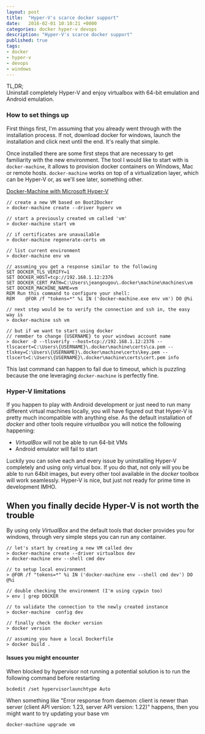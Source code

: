 ```yaml
---
layout: post
title:  "Hyper-V's scarce docker support"
date:   2016-02-01 10:10:21 +0000
categories: docker hyper-v devops
description: "Hyper-V's scarce docker support"
published: true
tags:
- docker
- hyper-v
- devops
- windows
---
```


TL,DR;  
Uninstall completely Hyper-V and enjoy virtualbox with 64-bit emulation and Android emulation.

### How to set things up

First things first, I'm assuming that you already went through with the installation process.
If not, download docker for windows, launch the installation and click next until the end. It's really that simple.

Once installed there are some first steps that are necessary to get familiarity with the new environment.
The tool I would like to start with is ```docker-machine```, it allows to provision docker containers on Windows, Mac or remote hosts. ```docker-machine``` works on top of a virtualization layer, which can be Hyper-V or, as we'll see later, something other.

[Docker-Machine with Microsoft Hyper-V]

```
// create a new VM based on Boot2Docker
> docker-machine create --driver hyperv vm

// start a previously created vm called 'vm'
> docker-machine start vm

// if certificates are unavailable
> docker-machine regenerate-certs vm

// list current environment
> docker-machine env vm

// assuming you get a response similar to the following
SET DOCKER_TLS_VERIFY=1
SET DOCKER_HOST=tcp://192.168.1.12:2376
SET DOCKER_CERT_PATH=C:\Users\jeangougou\.docker\machine\machines\vm
SET DOCKER_MACHINE_NAME=vm
REM Run this command to configure your shell:
REM    @FOR /f "tokens=*" %i IN ('docker-machine.exe env vm') DO @%i

// next step would be to verify the connection and ssh in, the easy way is
> docker-machine ssh vm

// but if we want to start using docker
// remmber to change {USERNAME} to your windows account name
> docker -D --tlsverify --host=tcp://192.168.1.12:2376 --tlscacert=C:\Users\{USERNAME}\.docker\machine\certs\ca.pem --tlskey=C:\Users\{USERNAME}\.docker\machine\certs\key.pem --tlscert=C:\Users\{USERNAME}\.docker\machine\certs\cert.pem info
```

This last command can happen to fail due to timeout, which is puzzling because the one leveraging ```docker-machine``` is perfectly fine.  

### Hyper-V limitations

If you happen to play with Android development or just need to run many different virtual machines locally, you will have figured out that Hyper-V is pretty much incompatible with anything else. As the default installation of _docker_ and other tools require _virtualbox_ you will notice the following happening:  

- _VirtualBox_ will not be able to run 64-bit VMs
- Android emulator will fail to start

Luckily you can solve each and every issue by uninstalling Hyper-V completely and using only virtual box.
If you do that, not only will you be able to run 64bit images, but every other tool available in the _docker_ toolbox will work seamlessly. Hyper-V is nice, but just not ready for prime time in development IMHO.

## When you finally decide Hyper-V is not worth the trouble

By using only _VirtualBox_ and the default tools that docker provides you for windows, through very simple steps you can run any container.

```
// let's start by creating a new VM called dev
> docker-machine create --driver virtualbox dev
> docker-machine env --shell cmd dev

// to setup local environment
> @FOR /f "tokens=*" %i IN ('docker-machine env --shell cmd dev') DO @%i

// double checking the environment (I'm using cygwin too)
> env | grep DOCKER

// to validate the connection to the newly created instance
> docker-machine  config dev

// finally check the docker version
> docker version

// assuming you have a local Dockerfile
> docker build .
```

#### Issues you might encounter

When blocked by hypervisor not running a potential solution is to run the following command before restarting

```
bcdedit /set hypervisorlaunchtype Auto
```

When something like "Error response from daemon: client is newer than server (client API version: 1.23, server API version: 1.22)"
happens, then you might want to try updating your base vm

```
docker-machine upgrade vm
```

[Node Dockerfile]:https://github.com/nodejs/docker-node
[Docker-Machine with Microsoft Hyper-V]: https://docs.docker.com/machine/drivers/hyper-v/
[Docker Cleanup Commands]: https://www.calazan.com/docker-cleanup-commands/
[Docker – Clean Up After Yourself!]:  http://blog.yohanliyanage.com/2015/05/docker-clean-up-after-yourself/

